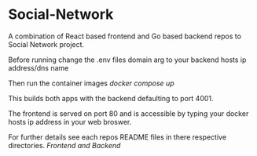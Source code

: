 # Social-Network

A combination of React based frontend and Go based backend repos to Social Network project.

Before running change the .env files domain arg to your backend hosts ip address/dns name

Then run the container images *docker compose up*

This builds both apps with the backend defaulting to port 4001.

The frontend is served on port 80 and is accessible by typing your docker hosts ip address in your web broswer.

For further details see each repos README files in there respective directories. *Frontend and Backend*